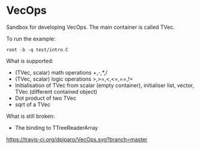# VecOps
Sandbox for developing VecOps. The main container is called TVec<T>.

To run the example:
```
root -b -q test/intro.C
```

What is supported:
- (TVec, scalar) math operations +,-,*,/
- (TVec, scalar) logic operations >,>=,<,<=,==,!=
- Initialisation of TVec<T> from scalar (empty container), initialiser list, vector, TVec<V> (different contained object)
- Dot product of two TVec<T>
- sqrt of a TVec<T>
  
What is still broken:
- The binding to TTreeReaderArray<T>
  
https://travis-ci.org/dpiparo/VecOps.svg?branch=master
